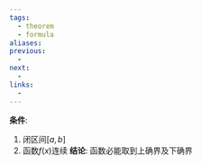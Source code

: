 ```yaml
---
tags:
  - theorem
  - formula
aliases:
previous:
  - 
next:
  - 
links:
  -
---
```

**条件**:
1. 闭区间$[a,b]$
2. 函数$f(x)$连续
**结论**:
函数必能取到上确界及下确界

